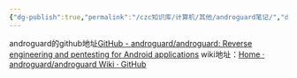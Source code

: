 ```yaml
---
{"dg-publish":true,"permalink":"/czc知识库/计算机/其他/androguard笔记/","dgPassFrontmatter":true,"created":"2024-06-18T17:45:20.469+08:00","updated":"2024-12-08T12:27:33.476+08:00"}
---
```



androguard的github地址[GitHub - androguard/androguard: Reverse engineering and pentesting for Android applications](https://github.com/androguard/androguard)
wiki地址：[Home · androguard/androguard Wiki · GitHub](https://github.com/androguard/androguard/wiki)

